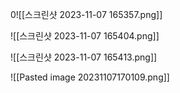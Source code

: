 0![[스크린샷 2023-11-07 165357.png]]

![[스크린샷 2023-11-07 165404.png]]

![[스크린샷 2023-11-07 165413.png]]

![[Pasted image 20231107170109.png]]

